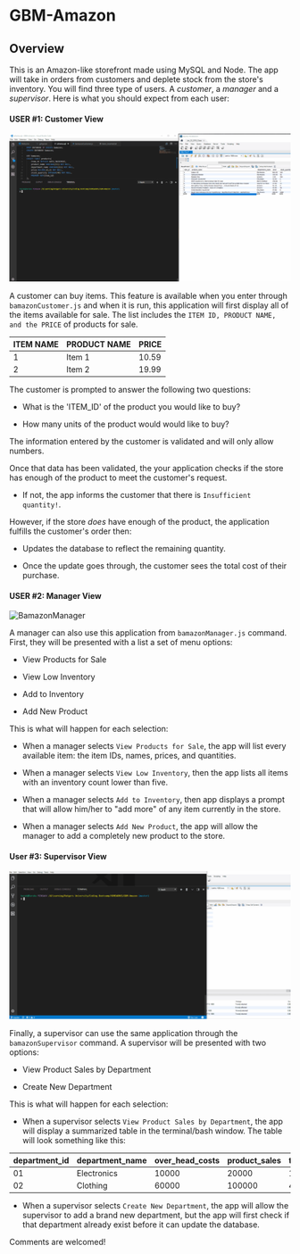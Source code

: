 # GBM-Amazon

## Overview

This is an Amazon-like storefront made using MySQL and Node. The app will take in orders from customers and deplete stock from the store's inventory.
You will find three type of users. A _customer_, a _manager_ and a _supervisor_. Here is what you should expect from each user: 

#### USER #1: Customer View


![BamazonCustomer](img/gbmahili_bamazon.gif)

A customer can buy items. This feature is available when you enter through ```bamazonCustomer.js``` and when it is run, this application will first display all of the items available for sale. The list includes the ```ITEM ID, PRODUCT NAME, and the PRICE``` of products for sale.

| ITEM NAME     | PRODUCT NAME    | PRICE  | 
| ------------- | --------------- | -------|
| 1             | Item 1          | 10.59  |
| 2             | Item 2          | 19.99  |

The customer is prompted to answer the following two questions:

   * What is the 'ITEM_ID' of the product you would like to buy?

   * How many units of the product would would like to buy?

The information entered by the customer is validated and will only allow numbers.

Once that data has been validated, the your application checks if the store has enough of the product to meet the customer's request.

   * If not, the app informs the customer that there is `Insufficient quantity!`.

However, if the store _does_ have enough of the product, the application fulfills the customer's order then:
   * Updates the database to reflect the remaining quantity.

   * Once the update goes through, the customer sees the total cost of their purchase.

#### USER #2: Manager View


![BamazonManager](img/gbmahili_bamazon_manager.gif)

A manager can also use this application from ```bamazonManager.js``` command. First, they will be presented with a list a set of menu options:
   * View Products for Sale

   * View Low Inventory  

   * Add to Inventory 

   * Add New Product

This is what will happen for each selection:

* When a manager selects `View Products for Sale`, the app will list every available item: the item IDs, names, prices, and quantities.

* When a manager selects `View Low Inventory`, then the app lists all items with an inventory count lower than five.

* When a manager selects `Add to Inventory`, then app displays a prompt that will allow him/her to "add more" of any item currently in the store.

* When a manager selects `Add New Product`, the app will allow the manager to add a completely new product to the store.

#### User #3: Supervisor View

![BamazonSupervisor](img/gbmahili_bamazon_supervisor.gif)

Finally, a supervisor can use the same application through the ```bamazonSupervisor``` command.
A supervisor will be presented with two options:

   * View Product Sales by Department

   * Create New Department

This is what will happen for each selection:

 * When a supervisor selects `View Product Sales by Department`, the app will display a summarized table in the terminal/bash window.
   The table will look something like this:

| department_id | department_name | over_head_costs | product_sales | total_profit |
| ------------- | --------------- | --------------- | ------------- | ------------ |
| 01            | Electronics     | 10000           | 20000         | 10000        |
| 02            | Clothing        | 60000           | 100000        | 40000        |

 * When a supervisor selects `Create New Department`, the app will allow the supervisor to add a brand new department, but the app will first check if that department already exist before it can update the database.

Comments are welcomed!